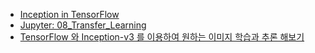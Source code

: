 
- [Inception in TensorFlow](https://github.com/tensorflow/models/tree/master/inception)
- [Jupyter: 08_Transfer_Learning](https://github.com/Hvass-Labs/TensorFlow-Tutorials/blob/master/08_Transfer_Learning.ipynb)
- [TensorFlow 와 Inception-v3 를 이용하여 원하는 이미지 학습과 추론 해보기](http://gusrb.tistory.com/m/16)

